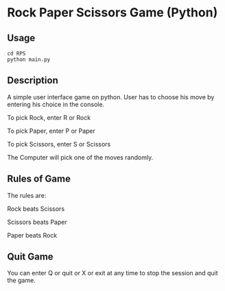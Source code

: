 # Rock Paper Scissors Game (Python) 

## Usage
```
cd RPS
python main.py
```

## Description
A simple user interface game on python. 
User has to choose his move by entering his choice in the console.

To pick Rock, enter R or Rock

To pick Paper, enter P or Paper

To pick Scissors, enter S or Scissors

The Computer will pick one of the moves randomly.

## Rules of Game

The rules are:

Rock beats Scissors

Scissors beats Paper

Paper beats Rock

## Quit Game

You can enter Q or quit or X or exit at any time to stop the session and quit the game.

